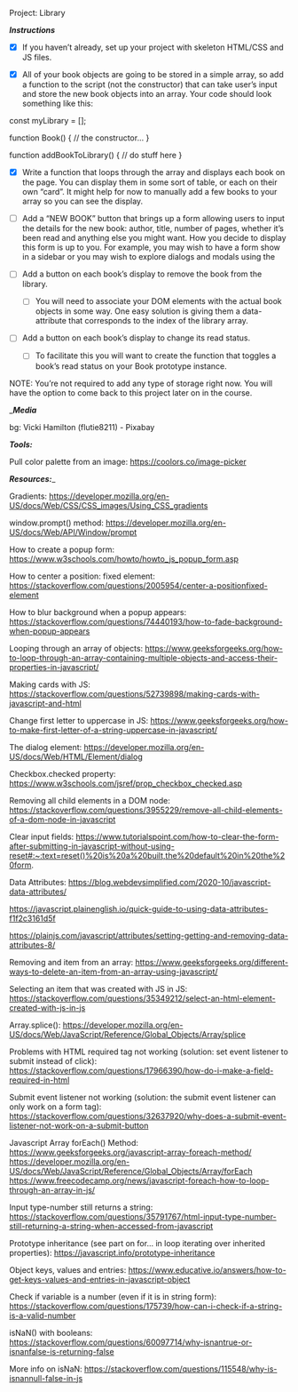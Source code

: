 Project: Library

_______________Instructions_______________

- [x] If you haven’t already, set up your project with skeleton HTML/CSS and JS files.

- [x] All of your book objects are going to be stored in a simple array, so add a function to the script (not the constructor) that can take user’s input and store the new book objects into an array. Your code should look something like this:

const myLibrary = [];

function Book() {
  // the constructor...
}

function addBookToLibrary() {
  // do stuff here
}

- [x] Write a function that loops through the array and displays each book on the page. You can display them in some sort of table, or each on their own “card”. It might help for now to manually add a few books to your array so you can see the display.

- [ ] Add a “NEW BOOK” button that brings up a form allowing users to input the details for the new book: author, title, number of pages, whether it’s been read and anything else you might want. How you decide to display this form is up to you. For example, you may wish to have a form show in a sidebar or you may wish to explore dialogs and modals using the <dialog> tag. However you do this, you will most likely encounter an issue where submitting your form will not do what you expect it to do. That’s because the submit input tries to send the data to a server by default. If you’ve done the bonus section for the calculator assignment, you might be familiar with event.preventDefault();. Read up on the event.preventDefault documentation again and see how you can solve this issue!

- [ ] Add a button on each book’s display to remove the book from the library.
    - [ ] You will need to associate your DOM elements with the actual book objects in some way. One easy solution is giving them a data-attribute that corresponds to the index of the library array.

- [ ] Add a button on each book’s display to change its read status.
    - [ ] To facilitate this you will want to create the function that toggles a book’s read status on your Book prototype instance.

NOTE: You’re not required to add any type of storage right now. You will have the option to come back to this project later on in the course.



________________Media_______________

bg: Vicki Hamilton (flutie8211) - Pixabay



_______________Tools:_______________

Pull color palette from an image: 
https://coolors.co/image-picker




_______________Resources:________________

Gradients:
https://developer.mozilla.org/en-US/docs/Web/CSS/CSS_images/Using_CSS_gradients

window.prompt() method:
https://developer.mozilla.org/en-US/docs/Web/API/Window/prompt

How to create a popup form:
https://www.w3schools.com/howto/howto_js_popup_form.asp

How to center a position: fixed element:
https://stackoverflow.com/questions/2005954/center-a-positionfixed-element

How to blur background when a popup appears:
https://stackoverflow.com/questions/74440193/how-to-fade-background-when-popup-appears

Looping through an array of objects:
https://www.geeksforgeeks.org/how-to-loop-through-an-array-containing-multiple-objects-and-access-their-properties-in-javascript/

Making cards with JS:
https://stackoverflow.com/questions/52739898/making-cards-with-javascript-and-html

Change first letter to uppercase in JS:
https://www.geeksforgeeks.org/how-to-make-first-letter-of-a-string-uppercase-in-javascript/

The dialog element:
https://developer.mozilla.org/en-US/docs/Web/HTML/Element/dialog

Checkbox.checked property:
https://www.w3schools.com/jsref/prop_checkbox_checked.asp

Removing all child elements in a DOM node:
https://stackoverflow.com/questions/3955229/remove-all-child-elements-of-a-dom-node-in-javascript

Clear input fields:
https://www.tutorialspoint.com/how-to-clear-the-form-after-submitting-in-javascript-without-using-reset#:~:text=reset()%20is%20a%20built,the%20default%20in%20the%20form.

Data Attributes:
https://blog.webdevsimplified.com/2020-10/javascript-data-attributes/

https://javascript.plainenglish.io/quick-guide-to-using-data-attributes-f1f2c3161d5f

https://plainjs.com/javascript/attributes/setting-getting-and-removing-data-attributes-8/

Removing and item from an array:
https://www.geeksforgeeks.org/different-ways-to-delete-an-item-from-an-array-using-javascript/

Selecting an item that was created with JS in JS: 
https://stackoverflow.com/questions/35349212/select-an-html-element-created-with-js-in-js

Array.splice():
https://developer.mozilla.org/en-US/docs/Web/JavaScript/Reference/Global_Objects/Array/splice

Problems with HTML required tag not working (solution: set event listener to submit instead of click):
https://stackoverflow.com/questions/17966390/how-do-i-make-a-field-required-in-html

Submit event listener not working (solution: the submit event listener can only work on a form tag):
https://stackoverflow.com/questions/32637920/why-does-a-submit-event-listener-not-work-on-a-submit-button

Javascript Array forEach() Method:
https://www.geeksforgeeks.org/javascript-array-foreach-method/
https://developer.mozilla.org/en-US/docs/Web/JavaScript/Reference/Global_Objects/Array/forEach
https://www.freecodecamp.org/news/javascript-foreach-how-to-loop-through-an-array-in-js/

Input type-number still returns a string:
https://stackoverflow.com/questions/35791767/html-input-type-number-still-returning-a-string-when-accessed-from-javascript

Prototype inheritance (see part on for... in loop iterating over inherited properties):
https://javascript.info/prototype-inheritance

Object keys, values and entries:
https://www.educative.io/answers/how-to-get-keys-values-and-entries-in-javascript-object

Check if variable is a number (even if it is in string form):
https://stackoverflow.com/questions/175739/how-can-i-check-if-a-string-is-a-valid-number

isNaN() with booleans:
https://stackoverflow.com/questions/60097714/why-isnantrue-or-isnanfalse-is-returning-false

More info on isNaN:
https://stackoverflow.com/questions/115548/why-is-isnannull-false-in-js